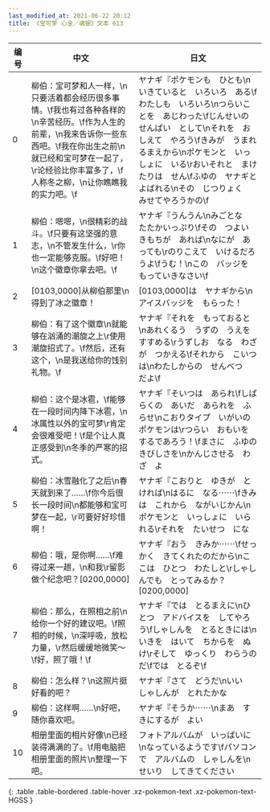 ```yaml
---
last_modified_at: 2021-06-22 20:12
title: 《宝可梦 心金／魂银》文本 613
---
```

| 编号 | 中文 | 日文 |
| ---- | ---- | ---- |
| 0 | 柳伯：宝可梦和人一样，\n只要活着都会经历很多事情。\f我也有过各种各样的\n辛苦经历。\f作为人生的前辈，\n我来告诉你一些东西吧。\f我在你出生之前\n就已经和宝可梦在一起了，\r论经验比你丰富多了，\f人称冬之柳，\n让你瞧瞧我的实力吧。\f | ヤナギ『ポケモンも　ひとも\nいきていると　いろいろ　ある\fわたしも　いろいろ\nつらいことを　あじわった\fじんせいの　せんぱい　として\nそれを　おしえて　やろう\fきみが　うまれるまえから\nポケモンと　いっしょに　いる\rおいそれと　まけたりは　せん\fふゆの　ヤナギと　よばれる\nその　じつりょく　みせてやろうかの\f |
| 1 | 柳伯：嗯嗯，\n很精彩的战斗。\f只要有这坚强的意志，\n不管发生什么，\r你也一定能够克服。\f好吧！\n这个徽章你拿去吧。\f | ヤナギ『うんうん\nみごとな　たたかいっぷり\fその　つよい　きもちが　あれば\nなにが　あっても\rのりこえて　いけるだろうよ\fうむ！\nこの　バッジを　もっていきなさい\f |
| 2 | [0103,0000]从柳伯那里\n得到了冰之徽章！ | [0103,0000]は　ヤナギから\nアイスバッジを　もらった！ |
| 3 | 柳伯：有了这个徽章\n就能够在汹涌的潮旋之上\r使用潮旋招式了。\f然后，还有这个，\n是我送给你的饯别礼物。\f | ヤナギ『それを　もっておると\nあれくるう　うずの　うえを　すすめる\rうずしお　なる　わざが　つかえる\fそれから　こいつは\nわたしからの　せんべつ　だよ\f |
| 4 | 柳伯：这个是冰雹，\f能够在一段时间内降下冰雹，\n冰属性以外的宝可梦\r肯定会很难受吧！\f是个让人真正感受到\n冬季的严寒的招式。 | ヤナギ『そいつは　あられ\fしばらくの　あいだ　あられを　ふらせ\nこおりタイプ　いがいの　ポケモンは\rつらい　おもいを　するであろう！\fまさに　ふゆの　きびしさを\nかんじさせる　わざ　よ |
| 5 | 柳伯：冰雪融化了之后\n春天就到来了……\f你今后很长一段时间\n都能够和宝可梦在一起，\r可要好好珍惜啊！ | ヤナギ『こおりと　ゆきが　とければ\nはるに　なる⋯⋯\fきみは　これから　ながいじかん\nポケモンと　いっしょに　いられる\rそれを　たいせつ　にな |
| 6 | 柳伯：哦，是你啊……\f难得过来一趟，\n和我\r留影做个纪念吧？[0200,0000] | ヤナギ『おう　きみか⋯⋯\fせっかく　きてくれたのだから\nここは　ひとつ　わたしと\rしゃしんでも　とってみるか？[0200,0000] |
| 7 | 柳伯：那么，在照相之前\n给你一个好的建议吧。\f照相的时候，\n深呼吸，放松力量，\r然后缓缓地微笑～\f好，照了哦！\f | ヤナギ『では　とるまえに\nひとつ　アドバイスを　してやろう\fしゃしんを　とるときには\nいきを　はいて　ちからを　ぬけ\rそして　ゆっくり　わらうのだ\fでは　とるぞ\f |
| 8 | 柳伯：怎么样？\n这照片挺好看的吧？ | ヤナギ『さて　どうだ\nいい　しゃしんが　とれたかな |
| 9 | 柳伯：这样啊……\n好吧，随你喜欢吧。 | ヤナギ『そうか⋯⋯\nまあ　すきにするが　よい |
| 10 | 相册里面的相片好像\n已经装得满满的了。\f用电脑把相册里面的照片\n整理一下吧。 | フォトアルバムが　いっぱいに\nなっているようです\fパソコンで　アルバムの　しゃしんを\nせいり　してきてください |
{: .table .table-bordered .table-hover .xz-pokemon-text .xz-pokemon-text-HGSS }